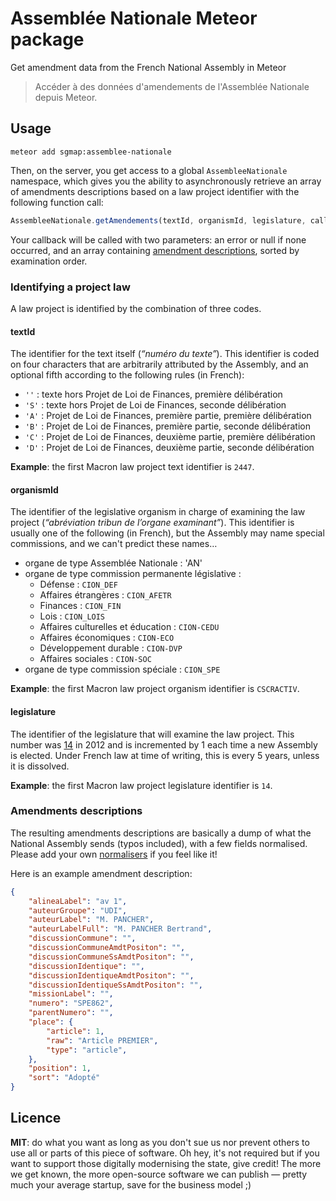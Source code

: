 # Assemblée Nationale Meteor package

Get amendment data from the French National Assembly in Meteor

> Accéder à des données d'amendements de l'Assemblée Nationale depuis Meteor.


## Usage

	meteor add sgmap:assemblee-nationale

Then, on the server, you get access to a global `AssembleeNationale` namespace, which gives you the ability to asynchronously retrieve an array of amendments descriptions based on a law project identifier with the following function call:

```javascript
AssembleeNationale.getAmendements(textId, organismId, legislature, callback);
```

Your callback will be called with two parameters: an error or null if none occurred, and an array containing [amendment descriptions](#amendments-descriptions), sorted by examination order.


### Identifying a project law

A law project is identified by the combination of three codes.


#### textId

The identifier for the text itself (_“numéro du texte”_). This identifier is coded on four characters that are arbitrarily attributed by the Assembly, and an optional fifth according to the following rules (in French):

- `''` : texte hors Projet de Loi de Finances, première délibération
- `'S'` : texte hors Projet de Loi de Finances, seconde délibération
- `'A'` : Projet de Loi de Finances, première partie, première délibération
- `'B'` : Projet de Loi de Finances, première partie, seconde délibération
- `'C'` : Projet de Loi de Finances, deuxième partie, première délibération
- `'D'` : Projet de Loi de Finances, deuxième partie, seconde délibération

**Example**: the first Macron law project text identifier is `2447`.


#### organismId

The identifier of the legislative organism in charge of examining the law project (_“abréviation tribun de l’organe examinant”_). This identifier is usually one of the following (in French), but the Assembly may name special commissions, and we can't predict these names…

- organe de type Assemblée Nationale : 'AN'
- organe de type commission permanente législative :
	- Défense : `CION_DEF`
	- Affaires étrangères : `CION_AFETR`
	- Finances : `CION_FIN`
	- Lois : `CION_LOIS`
	- Affaires culturelles et éducation : `CION-CEDU`
	- Affaires économiques : `CION-ECO`
	- Développement durable : `CION-DVP`
	- Affaires sociales : `CION-SOC`
- organe de type commission spéciale : `CION_SPE`

**Example**: the first Macron law project organism identifier is `CSCRACTIV`.


#### legislature

The identifier of the legislature that will examine the law project. This number was [14](https://fr.wikipedia.org/wiki/XIVe_législature_de_la_Cinquième_République_française) in 2012 and is incremented by 1 each time a new Assembly is elected. Under French law at time of writing, this is every 5 years, unless it is dissolved.

**Example**: the first Macron law project legislature identifier is `14`.


### Amendments descriptions

The resulting amendments descriptions are basically a dump of what the National Assembly sends (typos included), with a few fields normalised. Please add your own [normalisers](https://github.com/sgmap/meteor-assemblee-nationale/blob/master/server/normalizers.js) if you feel like it!

Here is an example amendment description:

```json
{
	"alineaLabel": "av 1",
	"auteurGroupe": "UDI",
	"auteurLabel": "M. PANCHER",
	"auteurLabelFull": "M. PANCHER Bertrand",
	"discussionCommune": "",
	"discussionCommuneAmdtPositon": "",
	"discussionCommuneSsAmdtPositon": "",
	"discussionIdentique": "",
	"discussionIdentiqueAmdtPositon": "",
	"discussionIdentiqueSsAmdtPositon": "",
	"missionLabel": "",
	"numero": "SPE862",
	"parentNumero": "",
	"place": {
		"article": 1,
		"raw": "Article PREMIER",
		"type": "article",
	},
	"position": 1,
	"sort": "Adopté"
}
```


## Licence

**MIT**: do what you want as long as you don't sue us nor prevent others to use all or parts of this piece of software. Oh hey, it's not required but if you want to support those digitally modernising the state, give credit! The more we get known, the more open-source software we can publish — pretty much your average startup, save for the business model  ;)
